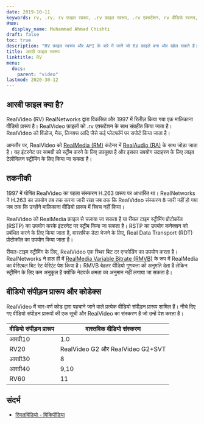```yaml
---
date: 2019-10-11
keywords: rv, .rv, rv फ़ाइल स्वरूप, .rv फ़ाइल स्वरूप, .rv एक्सटेंशन, rv वीडियो स्वरूप, RealVideo फ़ाइल स्वरूप
लेखक:
  display_name: Muhammad Ahmad Chishti
draft: false
toc: true
description: "RV फ़ाइल स्वरूप और API के बारे में जानें जो RV फ़ाइलें बना और खोल सकते हैं।"
title: आरवी फ़ाइल स्वरूप
linktitle: RV
menu:
  docs:
    parent: "video"
lastmod: 2020-30-12
---
```


## आरवी फाइल क्या है? ##

RealVideo (RV) RealNetworks द्वारा विकसित और 1997 में रिलीज़ किया गया एक मालिकाना वीडियो प्रारूप है। RealVideo फ़ाइलों को .rv एक्सटेंशन के साथ संग्रहीत किया जाता है। RealVideo को विंडोज, मैक, लिनक्स आदि जैसे कई प्लेटफॉर्म पर सपोर्ट किया जाता है।

आमतौर पर, RealVideo को [RealMedia (RM)](/hi/video/rm/) कंटेनर में [RealAudio (RA)](/hi/audio/ra/) के साथ जोड़ा जाता है। यह इंटरनेट पर सामग्री को स्ट्रीम करने के लिए उपयुक्त है और इसका उपयोग उदाहरण के लिए लाइव टेलीविज़न स्ट्रीमिंग के लिए किया जा सकता है।

## तकनीकी ##

1997 में घोषित RealVideo का पहला संस्करण H.263 प्रारूप पर आधारित था। RealNetworks ने H.263 का उपयोग तब तक करना जारी रखा जब तक कि RealVideo संस्करण 8 जारी नहीं हो गया जब तक कि उन्होंने मालिकाना वीडियो प्रारूप में स्विच नहीं किया।

RealVideo को RealMedia फ़ाइल से चलाया जा सकता है या रीयल टाइम स्ट्रीमिंग प्रोटोकॉल (RSTP) का उपयोग करके इंटरनेट पर स्ट्रीम किया जा सकता है। RSTP का उपयोग कनेक्शन को प्रबंधित करने के लिए किया जाता है, वास्तविक डेटा भेजने के लिए, Real Data Transport (RDT) प्रोटोकॉल का उपयोग किया जाता है।

रीयल-टाइम स्ट्रीमिंग के लिए, RealVideo एक स्थिर बिट दर एन्कोडिंग का उपयोग करता है। RealNetworks ने हाल ही में [RealMedia Variable Bitrate (RMVB)](/hi/video/rmvb/) के रूप में RealMedia का वेरिएबल बिट रेट वेरिएंट पेश किया है। RMVB बेहतर वीडियो गुणवत्ता की अनुमति देता है लेकिन स्ट्रीमिंग के लिए कम अनुकूल है क्योंकि नेटवर्क क्षमता का अनुमान नहीं लगाया जा सकता है।

## वीडियो संपीड़न प्रारूप और कोडेक्स ##

RealVideo में चार-वर्ण कोड द्वारा पहचाने जाने वाले प्रत्येक वीडियो संपीड़न प्रारूप शामिल हैं। नीचे दिए गए वीडियो संपीड़न प्रारूपों की एक सूची और RealVideo का संस्करण है जो उन्हें पेश करता है।

|वीडियो संपीड़न प्रारूप|वास्तविक वीडियो संस्करण|
|---|---|
|आरवी10|1.0|
|RV20|RealVideo G2 और RealVideo G2+SVT|
|आरवी30|8|
|आरवी40|9,10|
|RV60|11|

## संदर्भ ##

- [रियलविडियो - विकिपीडिया](https://en.wikipedia.org/wiki/RealVideo)

